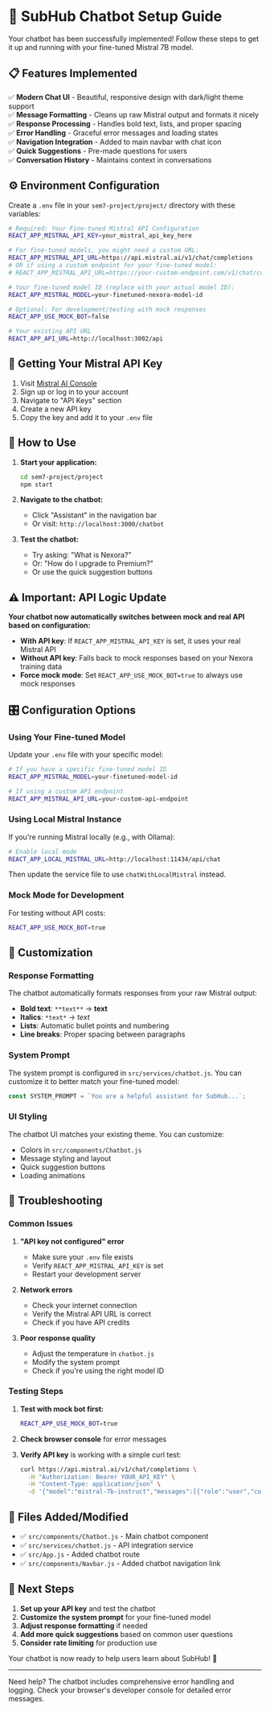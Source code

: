 # 🤖 SubHub Chatbot Setup Guide

Your chatbot has been successfully implemented! Follow these steps to get it up and running with your fine-tuned Mistral 7B model.

## 📋 Features Implemented

✅ **Modern Chat UI** - Beautiful, responsive design with dark/light theme support  
✅ **Message Formatting** - Cleans up raw Mistral output and formats it nicely  
✅ **Response Processing** - Handles bold text, lists, and proper spacing  
✅ **Error Handling** - Graceful error messages and loading states  
✅ **Navigation Integration** - Added to main navbar with chat icon  
✅ **Quick Suggestions** - Pre-made questions for users  
✅ **Conversation History** - Maintains context in conversations  

## ⚙️ Environment Configuration

Create a `.env` file in your `sem7-project/project/` directory with these variables:

```bash
# Required: Your Fine-tuned Mistral API Configuration
REACT_APP_MISTRAL_API_KEY=your_mistral_api_key_here

# For fine-tuned models, you might need a custom URL:
REACT_APP_MISTRAL_API_URL=https://api.mistral.ai/v1/chat/completions
# OR if using a custom endpoint for your fine-tuned model:
# REACT_APP_MISTRAL_API_URL=https://your-custom-endpoint.com/v1/chat/completions

# Your fine-tuned model ID (replace with your actual model ID):
REACT_APP_MISTRAL_MODEL=your-finetuned-nexora-model-id

# Optional: For development/testing with mock responses
REACT_APP_USE_MOCK_BOT=false

# Your existing API URL
REACT_APP_API_URL=http://localhost:3002/api
```

## 🔑 Getting Your Mistral API Key

1. Visit [Mistral AI Console](https://console.mistral.ai/)
2. Sign up or log in to your account
3. Navigate to "API Keys" section
4. Create a new API key
5. Copy the key and add it to your `.env` file

## 🚀 How to Use

1. **Start your application:**

   ```bash
   cd sem7-project/project
   npm start
   ```

2. **Navigate to the chatbot:**
   - Click "Assistant" in the navigation bar
   - Or visit: `http://localhost:3000/chatbot`

3. **Test the chatbot:**
   - Try asking: "What is Nexora?"
   - Or: "How do I upgrade to Premium?"
   - Or use the quick suggestion buttons

## ⚠️ Important: API Logic Update

**Your chatbot now automatically switches between mock and real API based on configuration:**

- **With API key**: If `REACT_APP_MISTRAL_API_KEY` is set, it uses your real Mistral API
- **Without API key**: Falls back to mock responses based on your Nexora training data
- **Force mock mode**: Set `REACT_APP_USE_MOCK_BOT=true` to always use mock responses

## 🎛️ Configuration Options

### Using Your Fine-tuned Model

Update your `.env` file with your specific model:

```bash
# If you have a specific fine-tuned model ID
REACT_APP_MISTRAL_MODEL=your-finetuned-model-id

# If using a custom API endpoint
REACT_APP_MISTRAL_API_URL=your-custom-api-endpoint
```

### Using Local Mistral Instance

If you're running Mistral locally (e.g., with Ollama):

```bash
# Enable local mode
REACT_APP_LOCAL_MISTRAL_URL=http://localhost:11434/api/chat
```

Then update the service file to use `chatWithLocalMistral` instead.

### Mock Mode for Development

For testing without API costs:

```bash
REACT_APP_USE_MOCK_BOT=true
```

## 🎨 Customization

### Response Formatting

The chatbot automatically formats responses from your raw Mistral output:

- **Bold text**: `**text**` → **text**
- **Italics**: `*text*` → *text*
- **Lists**: Automatic bullet points and numbering
- **Line breaks**: Proper spacing between paragraphs

### System Prompt

The system prompt is configured in `src/services/chatbot.js`. You can customize it to better match your fine-tuned model:

```javascript
const SYSTEM_PROMPT = `You are a helpful assistant for SubHub...`;
```

### UI Styling

The chatbot UI matches your existing theme. You can customize:

- Colors in `src/components/Chatbot.js`
- Message styling and layout
- Quick suggestion buttons
- Loading animations

## 🔧 Troubleshooting

### Common Issues

1. **"API key not configured" error**
   - Make sure your `.env` file exists
   - Verify `REACT_APP_MISTRAL_API_KEY` is set
   - Restart your development server

2. **Network errors**
   - Check your internet connection
   - Verify the Mistral API URL is correct
   - Check if you have API credits

3. **Poor response quality**
   - Adjust the temperature in `chatbot.js`
   - Modify the system prompt
   - Check if you're using the right model ID

### Testing Steps

1. **Test with mock bot first:**

   ```bash
   REACT_APP_USE_MOCK_BOT=true
   ```

2. **Check browser console** for error messages

3. **Verify API key** is working with a simple curl test:

   ```bash
   curl https://api.mistral.ai/v1/chat/completions \
     -H "Authorization: Bearer YOUR_API_KEY" \
     -H "Content-Type: application/json" \
     -d '{"model":"mistral-7b-instruct","messages":[{"role":"user","content":"Hello"}]}'
   ```

## 📁 Files Added/Modified

- ✅ `src/components/Chatbot.js` - Main chatbot component
- ✅ `src/services/chatbot.js` - API integration service
- ✅ `src/App.js` - Added chatbot route
- ✅ `src/components/Navbar.js` - Added chatbot navigation link

## 🌟 Next Steps

1. **Set up your API key** and test the chatbot
2. **Customize the system prompt** for your fine-tuned model
3. **Adjust response formatting** if needed
4. **Add more quick suggestions** based on common user questions
5. **Consider rate limiting** for production use

Your chatbot is now ready to help users learn about SubHub! 🎉

---

Need help? The chatbot includes comprehensive error handling and logging. Check your browser's developer console for detailed error messages.
